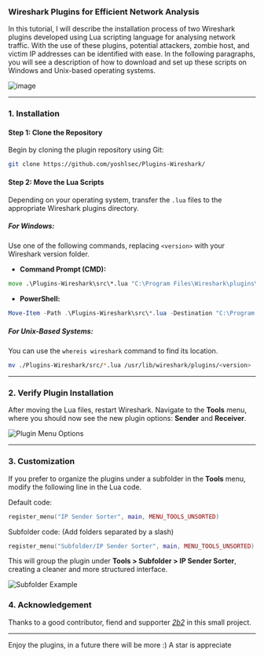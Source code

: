 ### Wireshark Plugins for Efficient Network Analysis

In this tutorial, I will describe the installation process of two Wireshark plugins developed using Lua scripting language for analysing network traffic. With the use of these plugins, potential attackers, zombie host, and victim IP addresses can be identified with ease. In the following paragraphs, you will see a description of how to download and set up these scripts on Windows and Unix-based operating systems.

![image](https://github.com/user-attachments/assets/da68d1b0-9a72-493f-85dc-e510dc7fb4c9)

---

### **1. Installation**

#### **Step 1: Clone the Repository**

Begin by cloning the plugin repository using Git:

```bash
git clone https://github.com/yoshlsec/Plugins-Wireshark/
```

#### **Step 2: Move the Lua Scripts**

Depending on your operating system, transfer the `.lua` files to the appropriate Wireshark plugins directory.

##### **For Windows:**
Use one of the following commands, replacing `<version>` with your Wireshark version folder.

- **Command Prompt (CMD):**

```cmd
move .\Plugins-Wireshark\src\*.lua "C:\Program Files\Wireshark\plugins\<version>\"
```

- **PowerShell:**

```powershell
Move-Item -Path .\Plugins-Wireshark\src\*.lua -Destination "C:\Program Files\Wireshark\plugins\<version>\"
```


##### **For Unix-Based Systems:**
You can use the `whereis wireshark` command to find its location.

```bash
mv ./Plugins-Wireshark/src/*.lua /usr/lib/wireshark/plugins/<version>
```

---

### **2. Verify Plugin Installation**

After moving the Lua files, restart Wireshark. Navigate to the **Tools** menu, where you should now see the new plugin options: **Sender** and **Receiver**.

![Plugin Menu Options](https://github.com/user-attachments/assets/02f3a400-7442-48de-8996-3e8a0fe9026d)

---

### **3. Customization**

If you prefer to organize the plugins under a subfolder in the **Tools** menu, modify the following line in the Lua code.

Default code:
```lua
register_menu("IP Sender Sorter", main, MENU_TOOLS_UNSORTED)
```

Subfolder code: (Add folders separated by a slash)
```lua
register_menu("Subfolder/IP Sender Sorter", main, MENU_TOOLS_UNSORTED)
```

This will group the plugin under **Tools > Subfolder > IP Sender Sorter**, creating a cleaner and more structured interface.

![Subfolder Example](https://github.com/user-attachments/assets/31f4179b-6096-483d-87da-5e252a9b4f6f)

### **4. Acknowledgement**
Thanks to a good contributor, fiend and supporter [*2b2*](https://github.com/mouse3) in this small project.

---
Enjoy the plugins, in a future there will be more :) A star is appreciate 
